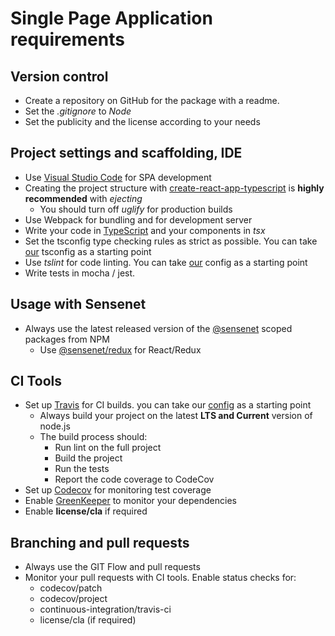 # Single Page Application requirements

## Version control

 - Create a repository on GitHub for the package with a readme.
 - Set the *.gitignore* to *Node*
 - Set the publicity and the license according to your needs
 
## Project settings and scaffolding, IDE
 - Use [Visual Studio Code](https://code.visualstudio.com/) for SPA development
 - Creating the project structure with [create-react-app-typescript](https://github.com/wmonk/create-react-app-typescript) is **highly recommended** with *ejecting*
     - You should turn off *uglify* for production builds
 - Use Webpack for bundling and for development server
 - Write your code in [TypeScript](https://www.typescriptlang.org/) and your components in *tsx*
 - Set the tsconfig type checking rules as strict as possible. You can take [our](https://github.com/SenseNet/sn-dms-demo/blob/master/tsconfig.json) tsconfig as a starting point
 - Use *tslint* for code linting. You can take [our](https://github.com/SenseNet/sn-dms-demo/blob/master/tslint.json) config as a starting point
 - Write tests in mocha / jest.
 
## Usage with Sensenet
 - Always use the latest released version of the [@sensenet](https://www.npmjs.com/search?q=%40sensenet) scoped packages from NPM
    - Use [@sensenet/redux](https://www.npmjs.com/package/@sensenet/redux) for React/Redux 
 
## CI Tools
 - Set up [Travis](https://travis-ci.org/) for CI builds. you can take our [config](https://github.com/SenseNet/sn-client-core/blob/master/.travis.yml) as a starting point
    - Always build your project on the latest **LTS and Current** version of node.js
    - The build process should:
        - Run lint on the full project
        - Build the project
        - Run the tests
        - Report the code coverage to CodeCov
 - Set up [Codecov](https://codecov.io/) for monitoring test coverage
 - Enable [GreenKeeper](https://greenkeeper.io/) to monitor your dependencies
 - Enable **license/cla** if required
 
## Branching and pull requests
 - Always use the GIT Flow and pull requests
 - Monitor your pull requests with CI tools. Enable status checks for:
     - codecov/patch
     - codecov/project
     - continuous-integration/travis-ci
     - license/cla (if required)
     
     
